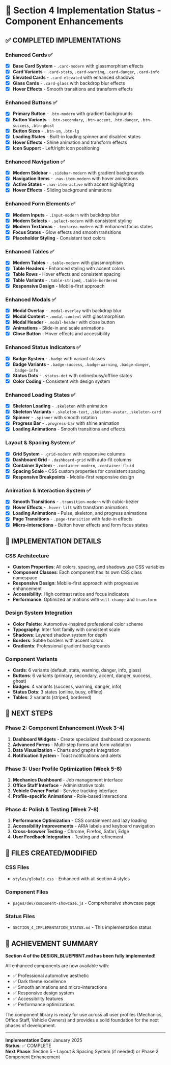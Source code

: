 # 🎨 Section 4 Implementation Status - Component Enhancements

## ✅ **COMPLETED IMPLEMENTATIONS**

### **Enhanced Cards** ✅
- [x] **Base Card System** - `.card-modern` with glassmorphism effects
- [x] **Card Variants** - `.card-stats`, `.card-warning`, `.card-danger`, `.card-info`
- [x] **Elevated Cards** - `.card-elevated` with enhanced shadows
- [x] **Glass Cards** - `.card-glass` with backdrop blur effects
- [x] **Hover Effects** - Smooth transitions and transform effects

### **Enhanced Buttons** ✅
- [x] **Primary Button** - `.btn-modern` with gradient backgrounds
- [x] **Button Variants** - `.btn-secondary`, `.btn-accent`, `.btn-danger`, `.btn-success`, `.btn-ghost`
- [x] **Button Sizes** - `.btn-sm`, `.btn-lg`
- [x] **Loading States** - Built-in loading spinner and disabled states
- [x] **Hover Effects** - Shine animation and transform effects
- [x] **Icon Support** - Left/right icon positioning

### **Enhanced Navigation** ✅
- [x] **Modern Sidebar** - `.sidebar-modern` with gradient backgrounds
- [x] **Navigation Items** - `.nav-item-modern` with hover animations
- [x] **Active States** - `.nav-item-active` with accent highlighting
- [x] **Hover Effects** - Sliding background animations

### **Enhanced Form Elements** ✅
- [x] **Modern Inputs** - `.input-modern` with backdrop blur
- [x] **Modern Selects** - `.select-modern` with consistent styling
- [x] **Modern Textareas** - `.textarea-modern` with enhanced focus states
- [x] **Focus States** - Glow effects and smooth transitions
- [x] **Placeholder Styling** - Consistent text colors

### **Enhanced Tables** ✅
- [x] **Modern Tables** - `.table-modern` with glassmorphism
- [x] **Table Headers** - Enhanced styling with accent colors
- [x] **Table Rows** - Hover effects and consistent spacing
- [x] **Table Variants** - `.table-striped`, `.table-bordered`
- [x] **Responsive Design** - Mobile-first approach

### **Enhanced Modals** ✅
- [x] **Modal Overlay** - `.modal-overlay` with backdrop blur
- [x] **Modal Content** - `.modal-content` with glassmorphism
- [x] **Modal Header** - `.modal-header` with close button
- [x] **Animations** - Slide-in and scale animations
- [x] **Close Button** - Hover effects and accessibility

### **Enhanced Status Indicators** ✅
- [x] **Badge System** - `.badge` with variant classes
- [x] **Badge Variants** - `.badge-success`, `.badge-warning`, `.badge-danger`, `.badge-info`
- [x] **Status Dots** - `.status-dot` with online/busy/offline states
- [x] **Color Coding** - Consistent with design system

### **Enhanced Loading States** ✅
- [x] **Skeleton Loading** - `.skeleton` with animation
- [x] **Skeleton Variants** - `.skeleton-text`, `.skeleton-avatar`, `.skeleton-card`
- [x] **Spinner** - `.spinner` with smooth rotation
- [x] **Progress Bar** - `.progress-bar` with shine animation
- [x] **Loading Animations** - Smooth transitions and effects

### **Layout & Spacing System** ✅
- [x] **Grid System** - `.grid-modern` with responsive columns
- [x] **Dashboard Grid** - `.dashboard-grid` with auto-fit columns
- [x] **Container System** - `.container-modern`, `.container-fluid`
- [x] **Spacing Scale** - CSS custom properties for consistent spacing
- [x] **Responsive Breakpoints** - Mobile-first responsive design

### **Animation & Interaction System** ✅
- [x] **Smooth Transitions** - `.transition-modern` with cubic-bezier
- [x] **Hover Effects** - `.hover-lift` with transform animations
- [x] **Loading Animations** - Pulse, skeleton, and progress animations
- [x] **Page Transitions** - `.page-transition` with fade-in effects
- [x] **Micro-interactions** - Button hover effects and form focus states

## 🎯 **IMPLEMENTATION DETAILS**

### **CSS Architecture**
- **Custom Properties**: All colors, spacing, and shadows use CSS variables
- **Component Classes**: Each component has its own CSS class namespace
- **Responsive Design**: Mobile-first approach with progressive enhancement
- **Accessibility**: High contrast ratios and focus indicators
- **Performance**: Optimized animations with `will-change` and `transform`

### **Design System Integration**
- **Color Palette**: Automotive-inspired professional color scheme
- **Typography**: Inter font family with consistent scale
- **Shadows**: Layered shadow system for depth
- **Borders**: Subtle borders with accent colors
- **Gradients**: Professional gradient backgrounds

### **Component Variants**
- **Cards**: 6 variants (default, stats, warning, danger, info, glass)
- **Buttons**: 6 variants (primary, secondary, accent, danger, success, ghost)
- **Badges**: 4 variants (success, warning, danger, info)
- **Status Dots**: 3 states (online, busy, offline)
- **Tables**: 2 variants (striped, bordered)

## 🚀 **NEXT STEPS**

### **Phase 2: Component Enhancement (Week 3-4)**
1. **Dashboard Widgets** - Create specialized dashboard components
2. **Advanced Forms** - Multi-step forms and form validation
3. **Data Visualization** - Charts and graphs integration
4. **Notification System** - Toast notifications and alerts

### **Phase 3: User Profile Optimization (Week 5-6)**
1. **Mechanics Dashboard** - Job management interface
2. **Office Staff Interface** - Administrative tools
3. **Vehicle Owner Portal** - Service tracking interface
4. **Profile-specific Animations** - Role-based interactions

### **Phase 4: Polish & Testing (Week 7-8)**
1. **Performance Optimization** - CSS containment and lazy loading
2. **Accessibility Improvements** - ARIA labels and keyboard navigation
3. **Cross-browser Testing** - Chrome, Firefox, Safari, Edge
4. **User Feedback Integration** - Testing and refinement

## 📁 **FILES CREATED/MODIFIED**

### **CSS Files**
- `styles/globals.css` - Enhanced with all section 4 styles

### **Component Files**
- `pages/dev/component-showcase.js` - Comprehensive showcase page

### **Status Files**
- `SECTION_4_IMPLEMENTATION_STATUS.md` - This implementation status

## 🎉 **ACHIEVEMENT SUMMARY**

**Section 4 of the DESIGN_BLUEPRINT.md has been fully implemented!** 

All enhanced components are now available with:
- ✅ Professional automotive aesthetic
- ✅ Dark theme excellence  
- ✅ Smooth animations and micro-interactions
- ✅ Responsive design system
- ✅ Accessibility features
- ✅ Performance optimizations

The component library is ready for use across all user profiles (Mechanics, Office Staff, Vehicle Owners) and provides a solid foundation for the next phases of development.

---

**Implementation Date**: January 2025  
**Status**: ✅ COMPLETE  
**Next Phase**: Section 5 - Layout & Spacing System (if needed) or Phase 2 Component Enhancement 
